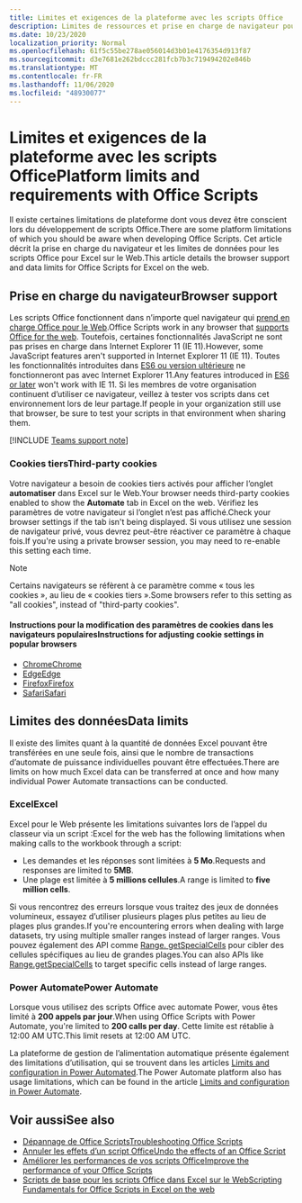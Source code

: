 ```yaml
---
title: Limites et exigences de la plateforme avec les scripts Office
description: Limites de ressources et prise en charge de navigateur pour les scripts Office lorsqu’ils sont utilisés avec Excel sur le Web
ms.date: 10/23/2020
localization_priority: Normal
ms.openlocfilehash: 61f5c55be278ae056014d3b01e4176354d913f87
ms.sourcegitcommit: d3e7681e262bdccc281fcb7b3c719494202e846b
ms.translationtype: MT
ms.contentlocale: fr-FR
ms.lasthandoff: 11/06/2020
ms.locfileid: "48930077"
---
```

# <a name="platform-limits-and-requirements-with-office-scripts"></a><span data-ttu-id="4f85a-103">Limites et exigences de la plateforme avec les scripts Office</span><span class="sxs-lookup"><span data-stu-id="4f85a-103">Platform limits and requirements with Office Scripts</span></span>

<span data-ttu-id="4f85a-104">Il existe certaines limitations de plateforme dont vous devez être conscient lors du développement de scripts Office.</span><span class="sxs-lookup"><span data-stu-id="4f85a-104">There are some platform limitations of which you should be aware when developing Office Scripts.</span></span> <span data-ttu-id="4f85a-105">Cet article décrit la prise en charge du navigateur et les limites de données pour les scripts Office pour Excel sur le Web.</span><span class="sxs-lookup"><span data-stu-id="4f85a-105">This article details the browser support and data limits for Office Scripts for Excel on the web.</span></span>

## <a name="browser-support"></a><span data-ttu-id="4f85a-106">Prise en charge du navigateur</span><span class="sxs-lookup"><span data-stu-id="4f85a-106">Browser support</span></span>

<span data-ttu-id="4f85a-107">Les scripts Office fonctionnent dans n’importe quel navigateur qui [prend en charge Office pour le Web](https://support.microsoft.com/office/ad1303e0-a318-47aa-b409-d3a5eb44e452).</span><span class="sxs-lookup"><span data-stu-id="4f85a-107">Office Scripts work in any browser that [supports Office for the web](https://support.microsoft.com/office/ad1303e0-a318-47aa-b409-d3a5eb44e452).</span></span> <span data-ttu-id="4f85a-108">Toutefois, certaines fonctionnalités JavaScript ne sont pas prises en charge dans Internet Explorer 11 (IE 11).</span><span class="sxs-lookup"><span data-stu-id="4f85a-108">However, some JavaScript features aren't supported in Internet Explorer 11 (IE 11).</span></span> <span data-ttu-id="4f85a-109">Toutes les fonctionnalités introduites dans [ES6 ou version ultérieure](https://www.w3schools.com/Js/js_es6.asp) ne fonctionneront pas avec Internet Explorer 11.</span><span class="sxs-lookup"><span data-stu-id="4f85a-109">Any features introduced in [ES6 or later](https://www.w3schools.com/Js/js_es6.asp) won't work with IE 11.</span></span> <span data-ttu-id="4f85a-110">Si les membres de votre organisation continuent d’utiliser ce navigateur, veillez à tester vos scripts dans cet environnement lors de leur partage.</span><span class="sxs-lookup"><span data-stu-id="4f85a-110">If people in your organization still use that browser, be sure to test your scripts in that environment when sharing them.</span></span>

[!INCLUDE [Teams support note](../includes/teams-support-note.md)]

### <a name="third-party-cookies"></a><span data-ttu-id="4f85a-111">Cookies tiers</span><span class="sxs-lookup"><span data-stu-id="4f85a-111">Third-party cookies</span></span>

<span data-ttu-id="4f85a-112">Votre navigateur a besoin de cookies tiers activés pour afficher l’onglet **automatiser** dans Excel sur le Web.</span><span class="sxs-lookup"><span data-stu-id="4f85a-112">Your browser needs third-party cookies enabled to show the **Automate** tab in Excel on the web.</span></span> <span data-ttu-id="4f85a-113">Vérifiez les paramètres de votre navigateur si l’onglet n’est pas affiché.</span><span class="sxs-lookup"><span data-stu-id="4f85a-113">Check your browser settings if the tab isn't being displayed.</span></span> <span data-ttu-id="4f85a-114">Si vous utilisez une session de navigateur privé, vous devrez peut-être réactiver ce paramètre à chaque fois.</span><span class="sxs-lookup"><span data-stu-id="4f85a-114">If you're using a private browser session, you may need to re-enable this setting each time.</span></span>

> [!NOTE]
> <span data-ttu-id="4f85a-115">Certains navigateurs se réfèrent à ce paramètre comme « tous les cookies », au lieu de « cookies tiers ».</span><span class="sxs-lookup"><span data-stu-id="4f85a-115">Some browsers refer to this setting as "all cookies", instead of "third-party cookies".</span></span>

#### <a name="instructions-for-adjusting-cookie-settings-in-popular-browsers"></a><span data-ttu-id="4f85a-116">Instructions pour la modification des paramètres de cookies dans les navigateurs populaires</span><span class="sxs-lookup"><span data-stu-id="4f85a-116">Instructions for adjusting cookie settings in popular browsers</span></span>

- [<span data-ttu-id="4f85a-117">Chrome</span><span class="sxs-lookup"><span data-stu-id="4f85a-117">Chrome</span></span>](https://support.google.com/chrome/answer/95647)
- [<span data-ttu-id="4f85a-118">Edge</span><span class="sxs-lookup"><span data-stu-id="4f85a-118">Edge</span></span>](https://support.microsoft.com/microsoft-edge/temporarily-allow-cookies-and-site-data-in-microsoft-edge-597f04f2-c0ce-f08c-7c2b-541086362bd2)
- [<span data-ttu-id="4f85a-119">Firefox</span><span class="sxs-lookup"><span data-stu-id="4f85a-119">Firefox</span></span>](https://support.mozilla.org/kb/disable-third-party-cookies)
- [<span data-ttu-id="4f85a-120">Safari</span><span class="sxs-lookup"><span data-stu-id="4f85a-120">Safari</span></span>](https://support.apple.com/guide/safari/manage-cookies-and-website-data-sfri11471/mac)

## <a name="data-limits"></a><span data-ttu-id="4f85a-121">Limites des données</span><span class="sxs-lookup"><span data-stu-id="4f85a-121">Data limits</span></span>

<span data-ttu-id="4f85a-122">Il existe des limites quant à la quantité de données Excel pouvant être transférées en une seule fois, ainsi que le nombre de transactions d’automate de puissance individuelles pouvant être effectuées.</span><span class="sxs-lookup"><span data-stu-id="4f85a-122">There are limits on how much Excel data can be transferred at once and how many individual Power Automate transactions can be conducted.</span></span>

### <a name="excel"></a><span data-ttu-id="4f85a-123">Excel</span><span class="sxs-lookup"><span data-stu-id="4f85a-123">Excel</span></span>

<span data-ttu-id="4f85a-124">Excel pour le Web présente les limitations suivantes lors de l’appel du classeur via un script :</span><span class="sxs-lookup"><span data-stu-id="4f85a-124">Excel for the web has the following limitations when making calls to the workbook through a script:</span></span>

- <span data-ttu-id="4f85a-125">Les demandes et les réponses sont limitées à **5 Mo**.</span><span class="sxs-lookup"><span data-stu-id="4f85a-125">Requests and responses are limited to **5MB**.</span></span>
- <span data-ttu-id="4f85a-126">Une plage est limitée à **5 millions cellules**.</span><span class="sxs-lookup"><span data-stu-id="4f85a-126">A range is limited to **five million cells**.</span></span>

<span data-ttu-id="4f85a-127">Si vous rencontrez des erreurs lorsque vous traitez des jeux de données volumineux, essayez d’utiliser plusieurs plages plus petites au lieu de plages plus grandes.</span><span class="sxs-lookup"><span data-stu-id="4f85a-127">If you're encountering errors when dealing with large datasets, try using multiple smaller ranges instead of larger ranges.</span></span> <span data-ttu-id="4f85a-128">Vous pouvez également des API comme [Range. getSpecialCells](/javascript/api/office-scripts/excelscript/excelscript.range#getspecialcells-celltype--cellvaluetype-) pour cibler des cellules spécifiques au lieu de grandes plages.</span><span class="sxs-lookup"><span data-stu-id="4f85a-128">You can also APIs like [Range.getSpecialCells](/javascript/api/office-scripts/excelscript/excelscript.range#getspecialcells-celltype--cellvaluetype-) to target specific cells instead of large ranges.</span></span>

### <a name="power-automate"></a><span data-ttu-id="4f85a-129">Power Automate</span><span class="sxs-lookup"><span data-stu-id="4f85a-129">Power Automate</span></span>

<span data-ttu-id="4f85a-130">Lorsque vous utilisez des scripts Office avec automate Power, vous êtes limité à **200 appels par jour**.</span><span class="sxs-lookup"><span data-stu-id="4f85a-130">When using Office Scripts with Power Automate, you're limited to **200 calls per day**.</span></span> <span data-ttu-id="4f85a-131">Cette limite est rétablie à 12:00 AM UTC.</span><span class="sxs-lookup"><span data-stu-id="4f85a-131">This limit resets at 12:00 AM UTC.</span></span>

<span data-ttu-id="4f85a-132">La plateforme de gestion de l’alimentation automatique présente également des limitations d’utilisation, qui se trouvent dans les articles [Limits and configuration in Power Automated](/power-automate/limits-and-config).</span><span class="sxs-lookup"><span data-stu-id="4f85a-132">The Power Automate platform also has usage limitations, which can be found in the article [Limits and configuration in Power Automate](/power-automate/limits-and-config).</span></span>

## <a name="see-also"></a><span data-ttu-id="4f85a-133">Voir aussi</span><span class="sxs-lookup"><span data-stu-id="4f85a-133">See also</span></span>

- [<span data-ttu-id="4f85a-134">Dépannage de Office Scripts</span><span class="sxs-lookup"><span data-stu-id="4f85a-134">Troubleshooting Office Scripts</span></span>](troubleshooting.md)
- [<span data-ttu-id="4f85a-135">Annuler les effets d’un script Office</span><span class="sxs-lookup"><span data-stu-id="4f85a-135">Undo the effects of an Office Script</span></span>](undo.md)
- [<span data-ttu-id="4f85a-136">Améliorer les performances de vos scripts Office</span><span class="sxs-lookup"><span data-stu-id="4f85a-136">Improve the performance of your Office Scripts</span></span>](../develop/web-client-performance.md)
- [<span data-ttu-id="4f85a-137">Scripts de base pour les scripts Office dans Excel sur le Web</span><span class="sxs-lookup"><span data-stu-id="4f85a-137">Scripting Fundamentals for Office Scripts in Excel on the web</span></span>](../develop/scripting-fundamentals.md)
